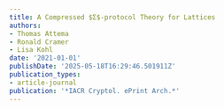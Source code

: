 ```yaml
---
title: A Compressed $Σ$-protocol Theory for Lattices
authors:
- Thomas Attema
- Ronald Cramer
- Lisa Kohl
date: '2021-01-01'
publishDate: '2025-05-18T16:29:46.501911Z'
publication_types:
- article-journal
publication: '*IACR Cryptol. ePrint Arch.*'
---
```

